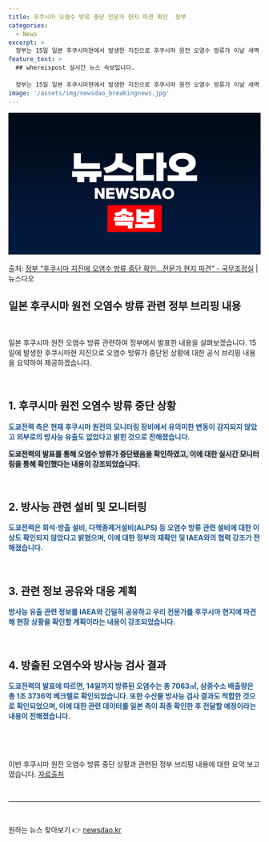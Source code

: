 ```yaml
---
title: 후쿠시마 오염수 방류 중단 전문가 현지 파견 확인  정부
categories:
  - News
excerpt: >
  정부는 15일 일본 후쿠시마현에서 발생한 지진으로 후쿠시마 원전 오염수 방류가 이날 새벽 0시 33분에 중단…
feature_text: >
  ## whereispost 실시간 뉴스 속보입니다.

  정부는 15일 일본 후쿠시마현에서 발생한 지진으로 후쿠시마 원전 오염수 방류가 이날 새벽 0시 33분에 중단…
image: '/assets/img/newsdao_breakingnews.jpg'
---
```


![뉴스다오 속보](/assets/img/newsdao_breakingnews.jpg)

<p>출처: <a href="https://newsdao.kr/3350" rel="dofollow">정부 “후쿠시마 지진에 오염수 방류 중단 확인…전문가 현지 파견” - 국무조정실</a> | 뉴스다오</p>

<h2 data-ke-size="size26">일본 후쿠시마 원전 오염수 방류 관련 정부 브리핑 내용</h2>
<p data-ke-size="size16">&nbsp;</p>
일본 후쿠시마 원전 오염수 방류 관련하여 정부에서 발표한 내용을 살펴보겠습니다. 15일에 발생한 후쿠시마현 지진으로 오염수 방류가 중단된 상황에 대한 공식 브리핑 내용을 요약하여 제공하겠습니다.
<p data-ke-size="size16">&nbsp;</p>
<h2 data-ke-size="size26">1. 후쿠시마 원전 오염수 방류 중단 상황</h2>
<p data-ke-size="size16"><b><span style="color: #1a5490;">도쿄전력 측은 현재 후쿠시마 원전의 모니터링 장비에서 유의미한 변동이 감지되지 않았고 외부로의 방사능 유출도 없었다고 밝힌 것으로 전해졌습니다.</span></b></p>
<p data-ke-size="size16"><b><span style="background-color: #21538527;">도쿄전력의 발표를 통해 오염수 방류가 중단됐음을 확인하였고, 이에 대한 실시간 모니터링을 통해 확인했다는 내용이 강조되었습니다.</span></b></p>
<p data-ke-size="size16">&nbsp;</p>
<h2 data-ke-size="size26">2. 방사능 관련 설비 및 모니터링</h2>
<p data-ke-size="size16"><b><span style="color: #1a5490;">도쿄전력은 희석·방출 설비, 다핵종제거설비(ALPS) 등 오염수 방류 관련 설비에 대한 이상도 확인되지 않았다고 밝혔으며, 이에 대한 정부의 재확인 및 IAEA와의 협력 강조가 전해졌습니다.</span></b></p>
<p data-ke-size="size16">&nbsp;</p>
<h2 data-ke-size="size26">3. 관련 정보 공유와 대응 계획</h2>
<p data-ke-size="size16"><b><span style="color: #1a5490;">방사능 유출 관련 정보를 IAEA와 긴밀히 공유하고 우리 전문가를 후쿠시마 현지에 파견해 현장 상황을 확인할 계획이라는 내용이 강조되었습니다.</span></b></p>
<p data-ke-size="size16">&nbsp;</p>
<h2 data-ke-size="size26">4. 방출된 오염수와 방사능 검사 결과</h2>
<p data-ke-size="size16"><b><span style="color: #1a5490;">도쿄전력의 발표에 따르면, 14일까지 방류된 오염수는 총 7063㎥, 삼중수소 배출량은 총 1조 3736억 베크렐로 확인되었습니다. 또한 수산물 방사능 검사 결과도 적합한 것으로 확인되었으며, 이에 대한 관련 데이터를 일본 측이 최종 확인한 후 전달할 예정이라는 내용이 전해졌습니다.</span></b></p>
<p data-ke-size="size16">&nbsp;</p>
<p data-ke-size="size16">&nbsp;</p>
이번 후쿠시마 원전 오염수 방류 중단 상황과 관련된 정부 브리핑 내용에 대한 요약 보고였습니다. <a href="https://newsdao.kr/3350">자료출처</a>
<p data-ke-size="size16">&nbsp;</p>
<hr>
<p data-ke-size="size16">&nbsp;</p> 

원하는 뉴스 찾아보기 👉 <a href="https://newsdao.kr" rel="dofollow">newsdao.kr</a>


